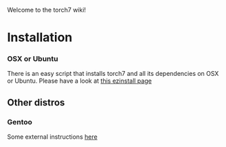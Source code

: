 Welcome to the torch7 wiki!

# Installation
### OSX or Ubuntu
There is an easy script that installs torch7 and all its dependencies on OSX or Ubuntu. Please have a look at [this ezinstall page](https://github.com/torch/ezinstall)

## Other distros
### Gentoo

Some external instructions [here](http://spotofdata.com/installing-torch-gentoo/)